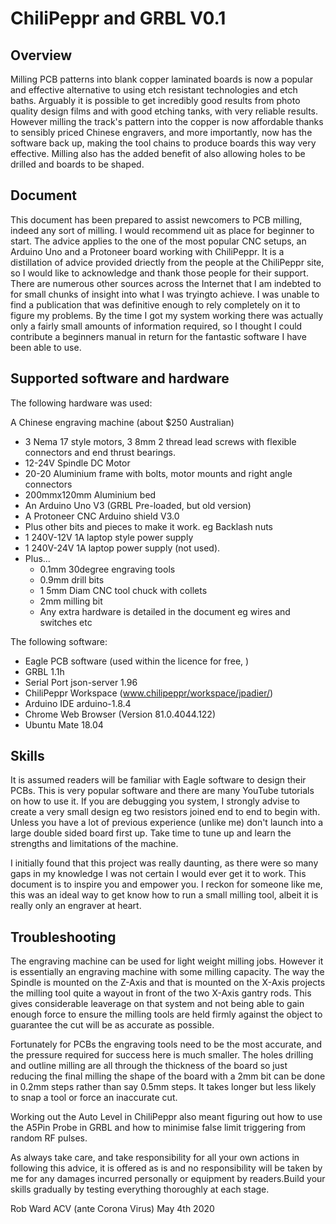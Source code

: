 # ChiliPeppr and GRBL V0.1

## Overview

Milling PCB patterns into blank copper laminated boards is now a popular and effective alternative to using etch resistant technologies and etch baths. Arguably it is possible to get incredibly good results from photo quality design films and with good etching tanks, with very reliable results. However milling the track's pattern into the copper is now affordable thanks to sensibly priced Chinese engravers, and more importantly, now has the software back up, making the tool chains to produce boards this way very effective. Milling also has the added benefit of also allowing holes to be drilled and boards to be shaped.

## Document

This document has been prepared to assist newcomers to PCB milling, indeed any sort of milling. I would recommend uit as place for beginner to start. The advice applies to the one of the most popular CNC setups, an Arduino Uno and a Protoneer board working with ChiliPeppr. It is a distillation of advice provided driectly from the people at the ChiliPeppr site, so I would like to acknowledge and thank those people for their support. There are numerous other sources across the Internet that I am indebted to for small chunks of insight into what I was tryingto achieve. I was unable to find a publication that was definitive enough to rely completely on it to figure my problems. By the time I got my system working there was actually only a fairly small amounts of information required, so I thought I could contribute a beginners manual in return for the fantastic software I have been able to use.
  
## Supported software and hardware

The following hardware was used:

A Chinese engraving machine (about $250 Australian)
  * 3 Nema 17 style motors, 3 8mm 2 thread lead screws with flexible connectors and end thrust bearings.
  * 12-24V Spindle DC Motor
  * 20-20 Aluminium frame with bolts, motor mounts and right angle connectors
  * 200mmx120mm Aluminium bed
  * An Arduino Uno V3 (GRBL Pre-loaded, but old version)
  * A Protoneer CNC Arduino shield V3.0
  * Plus other bits and pieces to make it work. eg Backlash nuts
  * 1 240V-12V 1A laptop style power supply
  * 1 240V-24V 1A laptop power supply (not used).
  * Plus...
    * 0.1mm 30degree engraving tools
    * 0.9mm drill bits
    * 1 5mm Diam CNC tool chuck with collets
    * 2mm milling bit
    * Any extra hardware is detailed in the document eg wires and switches etc
  
The following software:
  * Eagle PCB software (used within the licence for free, )
  * GRBL 1.1h
  * Serial Port json-server 1.96
  * ChiliPeppr Workspace (www.chilipeppr/workspace/jpadier/)
  * Arduino IDE arduino-1.8.4
  * Chrome Web Browser (Version 81.0.4044.122)
  * Ubuntu Mate 18.04

## Skills

It is assumed readers will be familiar with Eagle software to design their PCBs. This is very popular software and there are many YouTube tutorials on how to use it. If you are debugging you system, I strongly advise to create a very small design eg two resistors joined end to end to begin with. Unless you have a lot of previous experience (unlike me) don't launch into a large double sided board first up. Take time to tune up and learn the strengths and limitations of the machine.

I initially found that this project was really daunting, as there were so many gaps in my knowledge I was not certain I would ever get it to work. This document is to inspire you and empower you. I reckon for someone like me, this was an ideal way to get know how to run a small milling tool, albeit it is really only an engraver at heart.

## Troubleshooting

The engraving machine can be used for light weight milling jobs. However it is essentially an engraving machine with some milling capacity.  The way the Spindle is mounted on the Z-Axis and that is mounted on the X-Axis projects the milling tool quite a wayout in front of the two X-Axis gantry rods.  This gives considerable leaverage on that system and not being able to gain enough force to ensure the milling tools are held firmly against the object to guarantee the cut will be as accurate as possible.
      
Fortunately for PCBs the engraving tools need to be the most accurate, and the pressure required for success here is much smaller. The holes drilling and outline milling are all through the thickness of the board so just reducing the final milling the shape of the board with a 2mm bit can be done in 0.2mm steps rather than say 0.5mm steps. It takes longer but less likely to snap a tool or force an inaccurate cut.

Working out the Auto Level in ChiliPeppr also meant figuring out how to use the A5Pin Probe in GRBL and how to minimise false limit triggering from random RF pulses.

As always take care, and take responsibility for all your own actions in following this advice, it is offered as is and no responsibility will be taken by me for any damages incurred personally or equipment by readers.Build your skills gradually by testing everything thoroughly at each stage. 
       

Rob Ward
ACV (ante Corona Virus)
May 4th 2020
